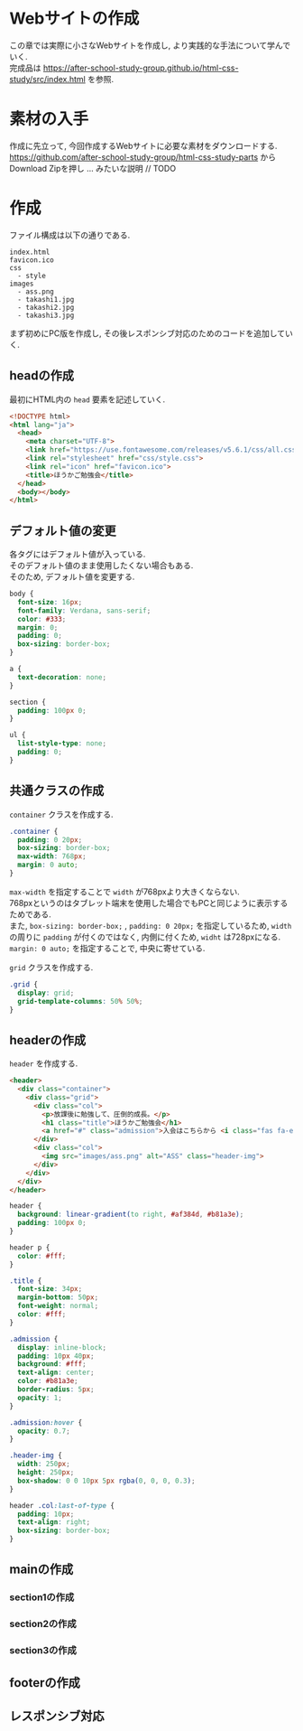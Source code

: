 # Webサイトの作成
この章では実際に小さなWebサイトを作成し, より実践的な手法について学んでいく.  
完成品は https://after-school-study-group.github.io/html-css-study/src/index.html を参照.

# 素材の入手
作成に先立って, 今回作成するWebサイトに必要な素材をダウンロードする.  
https://github.com/after-school-study-group/html-css-study-parts からDownload Zipを押し ... みたいな説明
// TODO

# 作成
ファイル構成は以下の通りである.

```
index.html
favicon.ico
css
  - style
images
  - ass.png
  - takashi1.jpg
  - takashi2.jpg
  - takashi3.jpg
```

まず初めにPC版を作成し, その後レスポンシブ対応のためのコードを追加していく.

## headの作成
最初にHTML内の `head` 要素を記述していく.

```html
<!DOCTYPE html>
<html lang="ja">
  <head>
    <meta charset="UTF-8">
    <link href="https://use.fontawesome.com/releases/v5.6.1/css/all.css" rel="stylesheet">
    <link rel="stylesheet" href="css/style.css">
    <link rel="icon" href="favicon.ico">
    <title>ほうかご勉強会</title>
  </head>
  <body></body>
</html>
```

## デフォルト値の変更
各タグにはデフォルト値が入っている.  
そのデフォルト値のまま使用したくない場合もある.  
そのため, デフォルト値を変更する.

```css
body {
  font-size: 16px;
  font-family: Verdana, sans-serif;
  color: #333;
  margin: 0;
  padding: 0;
  box-sizing: border-box;
}

a {
  text-decoration: none;
}

section {
  padding: 100px 0;
}

ul {
  list-style-type: none;
  padding: 0;
}
```

## 共通クラスの作成
`container` クラスを作成する.

```css
.container {
  padding: 0 20px;
  box-sizing: border-box;
  max-width: 768px;
  margin: 0 auto;
}
```

`max-width` を指定することで `width` が768pxより大きくならない.  
768pxというのはタブレット端末を使用した場合でもPCと同じように表示するためである.  
また, `box-sizing: border-box;` , `padding: 0 20px;` を指定しているため, `width` の周りに `padding` が付くのではなく, 内側に付くため, `widht` は728pxになる.  
`margin: 0 auto;` を指定することで, 中央に寄せている.

`grid` クラスを作成する.

```css
.grid {
  display: grid;
  grid-template-columns: 50% 50%;
}
```

## headerの作成
`header` を作成する.

```html
<header>
  <div class="container">
    <div class="grid">
      <div class="col">
        <p>放課後に勉強して、圧倒的成長。</p>
        <h1 class="title">ほうかご勉強会</h1>
        <a href="#" class="admission">入会はこちらから <i class="fas fa-external-link-alt"></i></a>
      </div>
      <div class="col">
        <img src="images/ass.png" alt="ASS" class="header-img">
      </div>
    </div>
  </div>
</header>
```

```css
header {
  background: linear-gradient(to right, #af384d, #b81a3e);
  padding: 100px 0;
}

header p {
  color: #fff;
}

.title {
  font-size: 34px;
  margin-bottom: 50px;
  font-weight: normal;
  color: #fff;
}

.admission {
  display: inline-block;
  padding: 10px 40px;
  background: #fff;
  text-align: center;
  color: #b81a3e;
  border-radius: 5px;
  opacity: 1;
}

.admission:hover {
  opacity: 0.7;
}

.header-img {
  width: 250px;
  height: 250px;
  box-shadow: 0 0 10px 5px rgba(0, 0, 0, 0.3);
}

header .col:last-of-type {
  padding: 10px;
  text-align: right;
  box-sizing: border-box;
}
```

## mainの作成

### section1の作成

### section2の作成

### section3の作成

## footerの作成

## レスポンシブ対応

